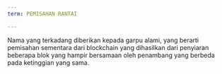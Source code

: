 ```yaml
---
term: PEMISAHAN RANTAI

---
```

Nama yang terkadang diberikan kepada garpu alami, yang berarti pemisahan sementara dari blockchain yang dihasilkan dari penyiaran beberapa blok yang hampir bersamaan oleh penambang yang berbeda pada ketinggian yang sama.